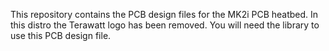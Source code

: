 This repository contains the PCB design files for the MK2i PCB heatbed.  In this distro the Terawatt logo has been removed.  You will need the library to use this PCB design file.
